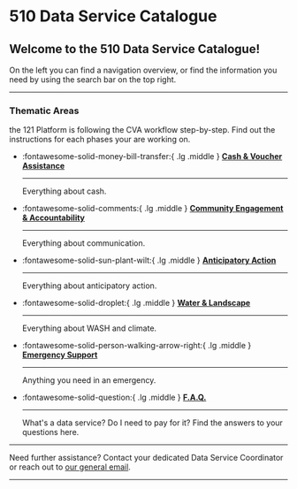 # 510 Data Service Catalogue


<!-- markdownlint-disable-next-line no-trailing-punctuation -->
## Welcome to the 510 Data Service Catalogue!

On the left you can find a navigation overview, or find the information you need by using the search bar on the top right.


---

### Thematic Areas

the 121 Platform is following the CVA workflow step-by-step. Find out the instructions for each phases your are working on.

<!-- markdownlint-disable -->
<div class="grid cards" markdown>

-   :fontawesome-solid-money-bill-transfer:{ .lg .middle } [__Cash & Voucher Assistance__](./cva/index.md)

    ---

    Everything about cash.


-   :fontawesome-solid-comments:{ .lg .middle } [__Community Engagement & Accountability__](./cea/index.md)

    ---

    Everything about communication.


-   :fontawesome-solid-sun-plant-wilt:{ .lg .middle } [__Anticipatory Action__](./aa/index.md)

    ---

    Everything about anticipatory action.


-   :fontawesome-solid-droplet:{ .lg .middle } [__Water & Landscape__](./wl/index.md)

    ---

    Everything about WASH and climate.


-   :fontawesome-solid-person-walking-arrow-right:{ .lg .middle } [__Emergency Support__](./es/index.md)

    ---

    Anything you need in an emergency.


-   :fontawesome-solid-question:{ .lg .middle } [__F.A.Q.__](./faq/index.md)

    ---

    What's a data service? Do I need to pay for it? Find the answers to your questions here.

</div>

<!-- markdownlint-enable -->


---

Need further assistance? Contact your dedicated Data Service Coordinator
or reach out to [our general email](mailto:support@510.global).

---
